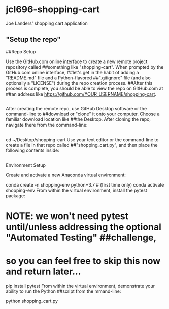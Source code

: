 # jcl696-shopping-cart
Joe Landers' shopping cart application 

## "Setup the repo"

##Repo Setup

Use the GitHub.com online interface to create a new remote project repository called ##something like "shopping-cart". When prompted by the GitHub.com online interface, ##let's get in the habit of adding a "README.md" file and a Python-flavored ##".gitignore" file (and also optionally a "LICENSE") during the repo creation process. ##After this process is complete, you should be able to view the repo on GitHub.com at ##an address like https://github.com/YOUR_USERNAME/shopping-cart.
##
After creating the remote repo, use GitHub Desktop software or the command-line to ##download or "clone" it onto your computer. Choose a familiar download location like ##the Desktop.
After cloning the repo, navigate there from the command-line:
##
cd ~/Desktop/shopping-cart
Use your text editor or the command-line to create a file in that repo called ##"shopping_cart.py", and then place the following contents inside:
## 

##
Environment Setup

Create and activate a new Anaconda virtual environment:

conda create -n shopping-env python=3.7 # (first time only)
conda activate shopping-env
From within the virtual environment, install the pytest package:

# NOTE: we won't need pytest until/unless addressing the optional "Automated Testing" ##challenge,
# so you can feel free to skip this now and return later...

pip install pytest
From within the virtual environment, demonstrate your ability to run the Python ##script from the mmand-line:

python shopping_cart.py